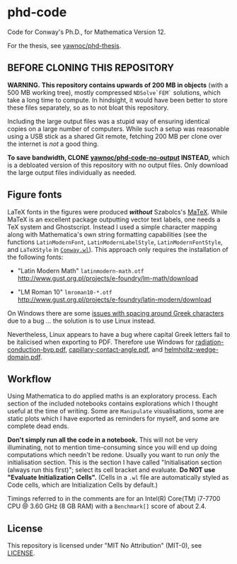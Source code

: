# phd-code


Code for Conway's Ph.D., for Mathematica Version 12.

For the thesis, see [yawnoc/phd-thesis].

[yawnoc/phd-thesis]: https://github.com/yawnoc/phd-thesis


## BEFORE CLONING THIS REPOSITORY

**WARNING.**
**This repository contains upwards of 200 MB in objects**
(with a 500 MB working tree),
mostly compressed `` NDSolve`FEM` `` solutions,
which take a long time to compute.
In hindsight, it would have been better to store these files separately,
so as to not bloat this repository.

Including the large output files was a stupid way of ensuring
identical copies on a large number of computers.
While such a setup was reasonable using a USB stick as a shared Git remote,
fetching 200 MB per clone over the internet is *not* a good thing.

**To save bandwidth, CLONE [yawnoc/phd-code-no-output] INSTEAD,**
which is a debloated version of this repository with no output files.
Only download the large output files individually as needed.

[yawnoc/phd-code-no-output]: https://github.com/yawnoc/phd-code-no-output


## Figure fonts

LaTeX fonts in the figures were produced ***without*** Szabolcs's [MaTeX][].
While MaTeX is an excellent package outputting vector text labels,
one needs a TeX system and Ghostscript.
Instead I used a simple character mapping
along with Mathematica's own string formatting capabilities
(see the functions `LatinModernFont`, `LatinModernLabelStyle`,
`LatinModernFontStyle`, and `LaTeXStyle` in [`Conway.wl`](Conway.wl)).
This approach only requires the installation of the following fonts:

* "Latin Modern Math" `latinmodern-math.otf` <br>
  <http://www.gust.org.pl/projects/e-foundry/lm-math/download>

* "LM Roman 10" `lmroman10-*.otf` <br>
  <http://www.gust.org.pl/projects/e-foundry/latin-modern/download>

On Windows there are some [issues with spacing around Greek characters][greek]
due to a bug ... the solution is to use Linux instead.

Nevertheless, Linux appears to have a bug where
capital Greek letters fail to be italicised when exporting to PDF.
Therefore use Windows for [radiation-conduction-bvp.pdf],
[capillary-contact-angle.pdf], and [helmholtz-wedge-domain.pdf].

[greek]: https://mathematica.stackexchange.com/q/219745
[radiation-conduction-bvp.pdf]: radiation/general/radiation-conduction-bvp.pdf
[capillary-contact-angle.pdf]: capillary/general/capillary-contact-angle.pdf
[helmholtz-wedge-domain.pdf]: capillary/helmholtz/helmholtz-wedge-domain.pdf


## Workflow

Using Mathematica to do applied maths is an exploratory process.
Each section of the included notebooks contains explorations
which I thought useful at the time of writing.
Some are `Manipulate` visualisations,
some are static plots which I have exported as reminders for myself,
and some are complete dead ends.

**Don't simply run all the code in a notebook.**
This will not be very illuminating,
not to mention time-consuming since you will end up
doing computations which needn't be redone.
Usually you want to run *only* the initialisation section.
This is the section I have called
"Initialisation section (always run this first)";
select its cell bracket and evaluate.
**Do NOT use "Evaluate Initialization Cells".**
(Cells in a `.wl` file are automatically styled as Code cells,
which are Initialization Cells by default.)

Timings referred to in the comments are for an
Intel(R) Core(TM) i7-7700 CPU @ 3.60 GHz (8 GB RAM)
with a `Benchmark[]` score of about 2.4.

[MaTeX]: https://github.com/szhorvat/MaTeX


## License

This repository is licensed under "MIT No Attribution" (MIT-0),
see [LICENSE](LICENSE).
